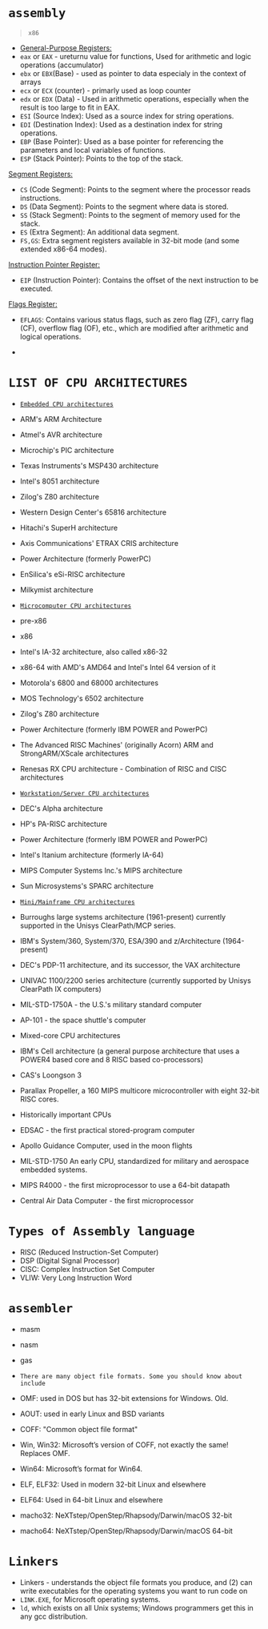 # `assembly`
> `x86`
- <u>General-Purpose Registers:</u>
- `eax` or `EAX` - ureturnu value for functions, Used for arithmetic and logic operations (accumulator)
- `ebx` or `EBX`(Base) - used as pointer to data especialy in the context of arrays
- `ecx` or `ECX` (counter) - primarly used as loop counter
- `edx` or `EDX` (Data) - Used in arithmetic operations, especially when the result is too large to fit in EAX.
- `ESI` (Source Index): Used as a source index for string operations.
- `EDI` (Destination Index): Used as a destination index for string operations.
- `EBP` (Base Pointer): Used as a base pointer for referencing the parameters and local variables of functions.
- `ESP` (Stack Pointer): Points to the top of the stack.

<u>Segment Registers:</u>
- `CS` (Code Segment): Points to the segment where the processor reads instructions.
- `DS` (Data Segment): Points to the segment where data is stored.
- `SS` (Stack Segment): Points to the segment of memory used for the stack.
- `ES` (Extra Segment): An additional data segment.
- `FS,GS`: Extra segment registers available in 32-bit mode (and some extended x86-64 modes).

<u>Instruction Pointer Register:</u>

- `EIP` (Instruction Pointer): Contains the offset of the next instruction to be executed.

<u>Flags Register:</u>
- `EFLAGS`: Contains various status flags, such as zero flag (ZF), carry flag (CF), overflow flag (OF), etc., which are modified after arithmetic and logical operations.

-
>


# `LIST OF CPU ARCHITECTURES`
- <u>`Embedded CPU architectures`</u>
- ARM's ARM Architecture
- Atmel's AVR architecture
- Microchip's PIC architecture
- Texas Instruments's MSP430 architecture
- Intel's 8051 architecture
- Zilog's Z80 architecture
- Western Design Center's 65816 architecture
- Hitachi's SuperH architecture
- Axis Communications' ETRAX CRIS architecture
- Power Architecture (formerly PowerPC)
- EnSilica's eSi-RISC architecture
- Milkymist architecture
- <u>`Microcomputer CPU architectures`</u>
- pre-x86
- x86
- Intel's IA-32 architecture, also called x86-32
- x86-64 with AMD's AMD64 and Intel's Intel 64 version of it
- Motorola's 6800 and 68000 architectures
- MOS Technology's 6502 architecture
- Zilog's Z80 architecture
- Power Architecture (formerly IBM POWER and PowerPC)
- The Advanced RISC Machines' (originally Acorn) ARM and StrongARM/XScale architectures
- Renesas RX CPU architecture - Combination of RISC and CISC architectures
- <u>`Workstation/Server CPU architectures`</u>
- DEC's Alpha architecture
- HP's PA-RISC architecture
- Power Architecture (formerly IBM POWER and PowerPC)
- Intel's Itanium architecture (formerly IA-64)
- MIPS Computer Systems Inc.'s MIPS architecture
- Sun Microsystems's SPARC architecture

-  <u>`Mini/Mainframe CPU architectures` </u>

- Burroughs large systems architecture (1961-present) currently supported in the Unisys ClearPath/MCP series.
- IBM's System/360, System/370, ESA/390 and z/Architecture (1964-present)
- DEC's PDP-11 architecture, and its successor, the VAX architecture
- UNIVAC 1100/2200 series architecture (currently supported by Unisys ClearPath IX computers)
- MIL-STD-1750A - the U.S.'s military standard computer
- AP-101 - the space shuttle's computer
- Mixed-core CPU architectures
- IBM's Cell architecture (a general purpose architecture that uses a POWER4 based core and 8 RISC based co-processors)
- CAS's Loongson 3
- Parallax Propeller, a 160 MIPS multicore microcontroller with eight 32-bit RISC cores.
- Historically important CPUs
- EDSAC - the first practical stored-program computer
- Apollo Guidance Computer, used in the moon flights
- MIL-STD-1750 An early CPU, standardized for military and aerospace embedded systems.
- MIPS R4000 - the first microprocessor to use a 64-bit datapath
- Central Air Data Computer - the first microprocessor

#
# `Types of Assembly language`

- RISC   (Reduced Instruction-Set Computer)
- DSP    (Digital Signal Processor)
- CISC: Complex Instruction Set Computer
- VLIW: Very Long Instruction Word

#
# `assembler`

- masm
- nasm
- gas

- `There are many object file formats. Some you should know about include`

- OMF: used in DOS but has 32-bit extensions for Windows. Old.
- AOUT: used in early Linux and BSD variants
- COFF: "Common object file format"
- Win, Win32: Microsoft’s version of COFF, not exactly the same! Replaces OMF.
- Win64: Microsoft’s format for Win64.
- ELF, ELF32: Used in modern 32-bit Linux and elsewhere
- ELF64: Used in 64-bit Linux and elsewhere
- macho32: NeXTstep/OpenStep/Rhapsody/Darwin/macOS 32-bit
- macho64: NeXTstep/OpenStep/Rhapsody/Darwin/macOS 64-bit


# `Linkers`
- Linkers - understands the object file formats you produce, and (2) can write executables for the operating systems you want to run code on
- `LINK.EXE`, for Microsoft operating systems.
- `ld`, which exists on all Unix systems; Windows programmers get this in any gcc distribution.

